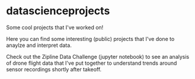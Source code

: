 # datascienceprojects
Some cool projects that I've worked on!

Here you can find some interesting (public) projects that I've done to anaylze and interpret data.

Check out the Zipline Data Challenge (jupyter notebook) to see an analysis of drone flight data that I've put together to understand trends around sensor recordings shortly after takeoff.
